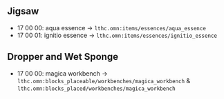 ## Jigsaw

- 17 00 00: aqua essence $\to$ ``lthc.omn:items/essences/aqua_essence``
- 17 00 01: ignitio essence $\to$ ``lthc.omn:items/essences/ignitio_essence``

## Dropper and Wet Sponge

- 17 00 00: magica workbench $\to$ ``lthc.omn:blocks_placeable/workbenches/magica_workbench`` & ``lthc.omn:blocks_placed/workbenches/magica_workbench``
